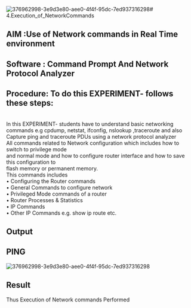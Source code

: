 ![376962998-3e9d3e80-aee0-4f4f-95dc-7ed937316298](https://github.com/user-attachments/assets/ffebfea8-b89b-4a96-a7e2-10dff51daf0a)# 4.Execution_of_NetworkCommands
## AIM :Use of Network commands in Real Time environment
## Software : Command Prompt And Network Protocol Analyzer
## Procedure: To do this EXPERIMENT- follows these steps:
<BR>
In this EXPERIMENT- students have to understand basic networking commands e.g cpdump, netstat, ifconfig, nslookup ,traceroute and also Capture ping and traceroute PDUs using a network protocol analyzer 
<BR>
All commands related to Network configuration which includes how to switch to privilege mode
<BR>
and normal mode and how to configure router interface and how to save this configuration to
<BR>
flash memory or permanent memory.
<BR>
This commands includes
<BR>
• Configuring the Router commands
<BR>
• General Commands to configure network
<BR>
• Privileged Mode commands of a router 
<BR>
• Router Processes & Statistics
<BR>
• IP Commands
<BR>
• Other IP Commands e.g. show ip route etc.
<BR>

## Output
## PING
![376962998-3e9d3e80-aee0-4f4f-95dc-7ed937316298](https://github.com/user-attachments/assets/bb55adc9-ac22-428e-ae67-7130787fa280)

## Result
Thus Execution of Network commands Performed 
